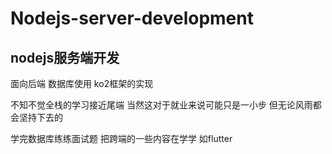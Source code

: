 # Nodejs-server-development

## nodejs服务端开发 
面向后端 数据库使用 ko2框架的实现

不知不觉全栈的学习接近尾端 当然这对于就业来说可能只是一小步 但无论风雨都会坚持下去的

学完数据库练练面试题 把跨端的一些内容在学学 如flutter
